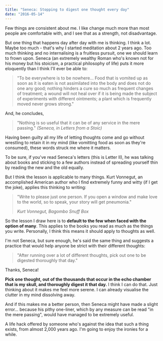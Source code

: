 ```yaml
---
title: "Seneca: Stopping to digest one thought every day"
date: "2016-05-14"
---
```


Few things are consistent about me. I like change much more than most people are comfortable with, and I see that as a strength, not disadvantage.

But one thing that happens day after day with me is thinking. I think a lot. Maybe too much - that's why I started meditation about 2 years ago. Too much thinking and no internalising is a fruitless pursuit, one we should learn to frown upon. Seneca (an extremely wealthy Roman who's known not for his money but his stoicism, a practical philosophy of life) puts it more eloquently than I think I'll ever be able to:

> "To be everywhere is to be nowhere... Food that is vomited up as soon as it is eaten is not assimilated into the body and does not do one any good; nothing hinders a cure so much as frequent changes of treatment; a wound will not heal over if it is being made the subject of experiments with different ointments; a plant which is frequently moved never grows strong."

And, he concludes,

> "Nothing is so useful that it can be of any service in the mere passing."
> <cite>(Seneca, in _Letters from a Stoic_)</cite>

Having been guilty all my life of letting thoughts come and go without wrestling to retain it in my mind (like vomitting food as soon as they're consumed), these words struck me where it matters.

To be sure, if you've read Seneca's letters (this is Letter II), he was talking about books and sticking to a few authors instead of spreading yourself thin by reading the new and the old equally.

But I think the lesson is applicable to many things. Kurt Vonnegut, an accomplished American author who I find extremely funny and witty (if I get the joke), applies this thinking to writing:

> "Write to please just one person. If you open a window and make love to the world, so to speak, your story will get pneumonia."
> 
> <cite>Kurt Vonnegut, Bagombo Snuff Box</cite>

So the lesson I draw here is to **default to the few when faced with the option of many**. This applies to the books you read as much as the things you write. Personally, I think this means it should apply to thoughts as well.

I'm not Seneca, but sure enough, he's said the same thing and suggests a practice that would help anyone be strict with their different thoughts:

> "After running over a lot of different thoughts, pick out one to be digested thoroughly that day."

Thanks, Seneca!

**Pick one thought, out of the thousands that occur in the echo chamber that is my skull, and thoroughly digest it that day.** I think I can do that. Just thinking about it makes me feel more serene. I can already visualise the clutter in my mind dissolving away.

And if this makes me a better person, then Seneca might have made a slight error... because his pithy one-liner, which by any measure can be read "in the mere passing", would have managed to be extremely useful.

A life hack offered by someone who's against the idea that such a thing exists, from almost 2,000 years ago. I'm going to enjoy the ironies for a while.
